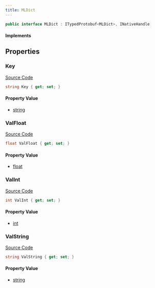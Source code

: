 ```yaml
---
title: MLDict
---
```


```csharp
public interface MLDict : ITypedProtobuf<MLDict>, INativeHandle
```

#### Implements

## Properties

### Key

[Source Code](https://github.com/swiftly-solution/swiftlys2/blob/beta/managed/src/SwiftlyS2.Generated/Protobufs/Interfaces/MLDict.cs#L13)

```csharp
string Key { get; set; }
```

#### Property Value

- [string](https://learn.microsoft.com/dotnet/api/system.string)

### ValFloat

[Source Code](https://github.com/swiftly-solution/swiftlys2/blob/beta/managed/src/SwiftlyS2.Generated/Protobufs/Interfaces/MLDict.cs#L22)

```csharp
float ValFloat { get; set; }
```

#### Property Value

- [float](https://learn.microsoft.com/dotnet/api/system.single)

### ValInt

[Source Code](https://github.com/swiftly-solution/swiftlys2/blob/beta/managed/src/SwiftlyS2.Generated/Protobufs/Interfaces/MLDict.cs#L19)

```csharp
int ValInt { get; set; }
```

#### Property Value

- [int](https://learn.microsoft.com/dotnet/api/system.int32)

### ValString

[Source Code](https://github.com/swiftly-solution/swiftlys2/blob/beta/managed/src/SwiftlyS2.Generated/Protobufs/Interfaces/MLDict.cs#L16)

```csharp
string ValString { get; set; }
```

#### Property Value

- [string](https://learn.microsoft.com/dotnet/api/system.string)

